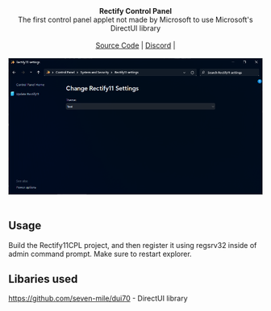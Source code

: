 <p align="center">
  <br><br>
  <b>Rectify Control Panel</b><br>
  The first control panel applet not made by Microsoft to use Microsoft's DirectUI library<br><br>
  <a href="./Rectify11CPL">Source Code</a> | 
  <a href="[https://](https://discord.gg/rectify11-community-1077324213142175744)">Discord</a> | 
  <br><br>
  <img src="Images/screenshot.png"><br><br>
</p>

## Usage
Build the Rectify11CPL project, and then register it using regsrv32 inside of admin command prompt. Make sure to restart explorer.

## Libaries used
https://github.com/seven-mile/dui70 - DirectUI library
